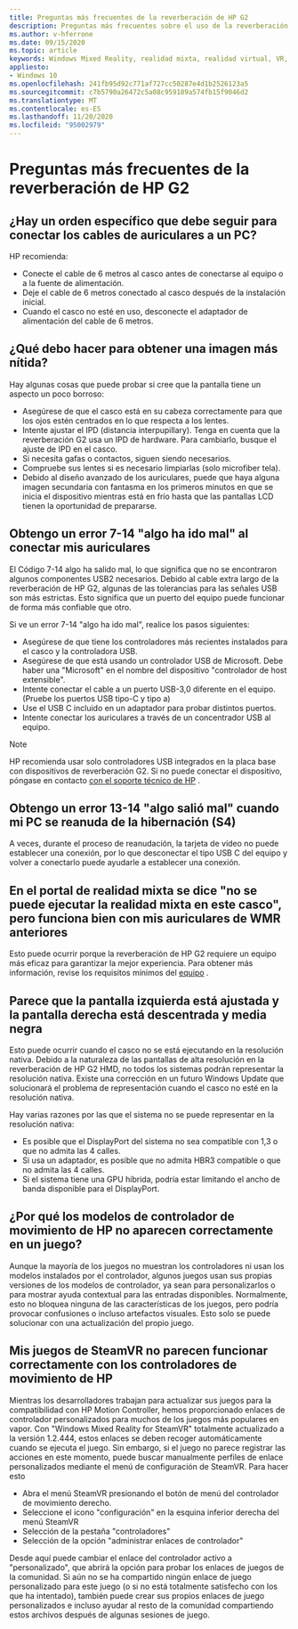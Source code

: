 ```yaml
---
title: Preguntas más frecuentes de la reverberación de HP G2
description: Preguntas más frecuentes sobre el uso de la reverberación de HP G2 auriculares
ms.author: v-hferrone
ms.date: 09/15/2020
ms.topic: article
keywords: Windows Mixed Reality, realidad mixta, realidad virtual, VR, MR, solución de problemas, errores, ayuda, soporte técnico, rendimiento
appliesto:
- Windows 10
ms.openlocfilehash: 241fb95d92c771af727cc50287e4d1b2526123a5
ms.sourcegitcommit: c7b5790a26472c5a08c959189a574fb15f9046d2
ms.translationtype: MT
ms.contentlocale: es-ES
ms.lasthandoff: 11/20/2020
ms.locfileid: "95002979"
---
```

# <a name="hp-reverb-g2-frequently-asked-questions"></a>Preguntas más frecuentes de la reverberación de HP G2

## <a name="is-there-a-specific-order-i-should-follow-to-connect-my-headset-cables-to-a-pc"></a>¿Hay un orden específico que debe seguir para conectar los cables de auriculares a un PC?

HP recomienda:

- Conecte el cable de 6 metros al casco antes de conectarse al equipo o a la fuente de alimentación.
- Deje el cable de 6 metros conectado al casco después de la instalación inicial.
- Cuando el casco no esté en uso, desconecte el adaptador de alimentación del cable de 6 metros.

## <a name="what-should-i-do-to-get-a-crisper-image"></a>¿Qué debo hacer para obtener una imagen más nítida?

Hay algunas cosas que puede probar si cree que la pantalla tiene un aspecto un poco borroso:

- Asegúrese de que el casco está en su cabeza correctamente para que los ojos estén centrados en lo que respecta a los lentes.
- Intente ajustar el IPD (distancia interpupillary). Tenga en cuenta que la reverberación G2 usa un IPD de hardware. Para cambiarlo, busque el ajuste de IPD en el casco.
- Si necesita gafas o contactos, siguen siendo necesarios.
- Compruebe sus lentes si es necesario limpiarlas (solo microfiber tela).
- Debido al diseño avanzado de los auriculares, puede que haya alguna imagen secundaria con fantasma en los primeros minutos en que se inicia el dispositivo mientras está en frío hasta que las pantallas LCD tienen la oportunidad de prepararse.

## <a name="i-am-getting-a-7-14-something-went-wrong-error-when-i-plug-in-my-headset"></a>Obtengo un error 7-14 "algo ha ido mal" al conectar mis auriculares

El Código 7-14 algo ha salido mal, lo que significa que no se encontraron algunos componentes USB2 necesarios.  Debido al cable extra largo de la reverberación de HP G2, algunas de las tolerancias para las señales USB son más estrictas.  Esto significa que un puerto del equipo puede funcionar de forma más confiable que otro.

Si ve un error 7-14 "algo ha ido mal", realice los pasos siguientes:

- Asegúrese de que tiene los controladores más recientes instalados para el casco y la controladora USB.
- Asegúrese de que está usando un controlador USB de Microsoft. Debe haber una "Microsoft" en el nombre del dispositivo "controlador de host extensible".
- Intente conectar el cable a un puerto USB-3,0 diferente en el equipo. (Pruebe los puertos USB tipo-C y tipo a)
- Use el USB C incluido en un adaptador para probar distintos puertos.
- Intente conectar los auriculares a través de un concentrador USB al equipo.

> [!NOTE]
> HP recomienda usar solo controladores USB integrados en la placa base con dispositivos de reverberación G2.
> Si no puede conectar el dispositivo, póngase en contacto [con el soporte técnico de HP](https://support.hp.com/us-en) .

## <a name="i-am-getting-a-13-14-something-went-wrong-error-when-my-pc-resumes-from-hibernate-s4"></a>Obtengo un error 13-14 "algo salió mal" cuando mi PC se reanuda de la hibernación (S4)

A veces, durante el proceso de reanudación, la tarjeta de vídeo no puede establecer una conexión, por lo que desconectar el tipo USB C del equipo y volver a conectarlo puede ayudarle a establecer una conexión.

## <a name="the-mixed-reality-portal-says-cant-run-mixed-reality-on-this-headset-but-this-worked-fine-with-my-previous-wmr-headset"></a>En el portal de realidad mixta se dice "no se puede ejecutar la realidad mixta en este casco", pero funciona bien con mis auriculares de WMR anteriores

Esto puede ocurrir porque la reverberación de HP G2 requiere un equipo más eficaz para garantizar la mejor experiencia. Para obtener más información, revise los requisitos mínimos del [equipo](windows-mixed-reality-minimum-pc-hardware-compatibility-guidelines.md) .

## <a name="it-looks-like-my-left-display-is-stretched-and-the-right-display-is-off-centered-and-half-black"></a>Parece que la pantalla izquierda está ajustada y la pantalla derecha está descentrada y media negra

Esto puede ocurrir cuando el casco no se está ejecutando en la resolución nativa. Debido a la naturaleza de las pantallas de alta resolución en la reverberación de HP G2 HMD, no todos los sistemas podrán representar la resolución nativa. Existe una corrección en un futuro Windows Update que solucionará el problema de representación cuando el casco no esté en la resolución nativa.

Hay varias razones por las que el sistema no se puede representar en la resolución nativa:

- Es posible que el DisplayPort del sistema no sea compatible con 1,3 o que no admita las 4 calles.
- Si usa un adaptador, es posible que no admita HBR3 compatible o que no admita las 4 calles.
- Si el sistema tiene una GPU híbrida, podría estar limitando el ancho de banda disponible para el DisplayPort.

## <a name="why-are-my-hp-motion-controller-models-not-showing-up-correctly-in-a-game"></a>¿Por qué los modelos de controlador de movimiento de HP no aparecen correctamente en un juego?

Aunque la mayoría de los juegos no muestran los controladores ni usan los modelos instalados por el controlador, algunos juegos usan sus propias versiones de los modelos de controlador, ya sean para personalizarlos o para mostrar ayuda contextual para las entradas disponibles. Normalmente, esto no bloquea ninguna de las características de los juegos, pero podría provocar confusiones o incluso artefactos visuales. Esto solo se puede solucionar con una actualización del propio juego.

## <a name="my-steamvr-games-dont-appear-to-work-correctly-with-my-hp-motion-controllers"></a>Mis juegos de SteamVR no parecen funcionar correctamente con los controladores de movimiento de HP

Mientras los desarrolladores trabajan para actualizar sus juegos para la compatibilidad con HP Motion Controller, hemos proporcionado enlaces de controlador personalizados para muchos de los juegos más populares en vapor. Con "Windows Mixed Reality for SteamVR" totalmente actualizado a la versión 1.2.444, estos enlaces se deben recoger automáticamente cuando se ejecuta el juego. Sin embargo, si el juego no parece registrar las acciones en este momento, puede buscar manualmente perfiles de enlace personalizados mediante el menú de configuración de SteamVR.
Para hacer esto

- Abra el menú SteamVR presionando el botón de menú del controlador de movimiento derecho.
- Seleccione el icono "configuración" en la esquina inferior derecha del menú SteamVR
- Selección de la pestaña "controladores"
- Selección de la opción "administrar enlaces de controlador"

Desde aquí puede cambiar el enlace del controlador activo a "personalizado", que abrirá la opción para probar los enlaces de juegos de la comunidad.
Si aún no se ha compartido ningún enlace de juego personalizado para este juego (o si no está totalmente satisfecho con los que ha intentado), también puede crear sus propios enlaces de juego personalizados e incluso ayudar al resto de la comunidad compartiendo estos archivos después de algunas sesiones de juego.